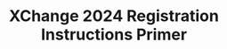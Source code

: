---
title: XChange 2024 Registration Instructions Primer
redirect_to: https://docs.google.com/document/d/1f8ccFYE3W4C-F3gnWQo-3Bp3FWvB6lxLwxu9pdmYB8U/edit
redirect_from: 
  - /XC24RegInstructionsPrimer
  - /xc24reginstructionsprimer
---